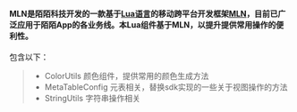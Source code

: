 

#### MLN是陌陌科技开发的一款基于[Lua语言](https://zh.wikipedia.org/wiki/Lua)的移动跨平台开发框架[MLN](https://github.com/momotech/MLN)，目前已广泛应用于陌陌App的各业务线。本Lua组件基于MLN，以提升提供常用操作的便利性。

包含以下：
> - ColorUtils 颜色组件，提供常用的颜色生成方法
> - MetaTableConfig 元表相关，替换sdk实现的一些关于视图操作的方法
> - StringUtils 字符串操作相关
